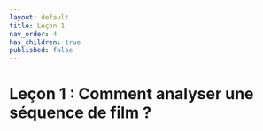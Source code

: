 ```yaml
---
layout: default
title: Leçon 1
nav_order: 4
has_children: true
published: false
---
```


# Leçon 1 : Comment analyser une séquence de film ?



